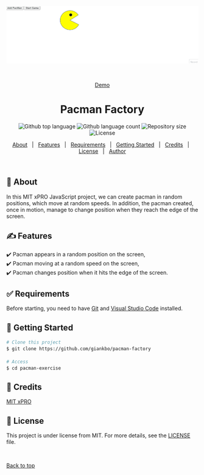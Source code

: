 <div align="center" id="top"> 
  <img src="./images/PacMan5.gif" alt="Pacman Factory" width="600" height="150"/>

&#xa0;

<a href="https://github.com/giankbo/pacman-factory">Demo</a>

</div>

<h1 align="center">Pacman Factory</h1>

<p align="center">
  <img alt="Github top language" src="https://img.shields.io/github/languages/top/giankbo/pacman-factory?color=56BEB8">

  <img alt="Github language count" src="https://img.shields.io/github/languages/count/giankbo/pacman-factory?color=56BEB8">

  <img alt="Repository size" src="https://img.shields.io/github/repo-size/giankbo/pacman-factory?color=56BEB8">

  <img alt="License" src="https://img.shields.io/github/license/giankbo/pacman-factory?color=56BEB8">
</p>

<p align="center">
  <a href="#dart-about">About</a> &#xa0; | &#xa0; 
  <a href="#writing_hand-features">Features</a> &#xa0; | &#xa0;
  <a href="#white_check_mark-requirements">Requirements</a> &#xa0; | &#xa0;
  <a href="#checkered_flag-getting-started">Getting Started</a> &#xa0; | &#xa0;
  <a href="#handshake-credits">Credits</a> &#xa0; | &#xa0;
  <a href="#memo-license">License</a> &#xa0; | &#xa0;
  <a href="https://github.com/giankbo" target="_blank">Author</a>
</p>

<br>

## :dart: About

In this MIT xPRO JavaScript project, we can create pacman in random positions, which move at random speeds. In addition, the pacman created, once in motion, manage to change position when they reach the edge of the screen.

## :writing_hand: Features

:heavy_check_mark: Pacman appears in a random position on the screen,\
:heavy_check_mark: Pacman moving at a random speed on the screen,\
:heavy_check_mark: Pacman changes position when it hits the edge of the screen.

## :white_check_mark: Requirements

Before starting, you need to have [Git](https://git-scm.com) and [Visual Studio Code](https://code.visualstudio.com/) installed.

## :checkered_flag: Getting Started

```bash
# Clone this project
$ git clone https://github.com/giankbo/pacman-factory

# Access
$ cd pacman-exercise

```

## :handshake: Credits

<a href="https://xpro.mit.edu/" target="_blank">MIT xPRO</a>

## :memo: License

This project is under license from MIT. For more details, see the [LICENSE](LICENSE.md) file.

&#xa0;

<a href="#top">Back to top</a>
